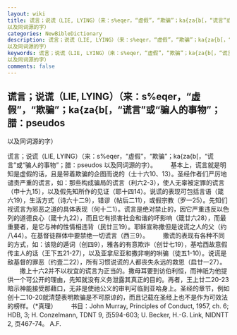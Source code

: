 ```yaml
---
layout: wiki
title: 谎言；说谎（LIE, LYING）（来：s%eqer，“虚假”，“欺骗”；ka{za{b[，“谎言”或“骗人的事物”；腊：pseudos
以及同词源的字）
categories: NewBibleDictionary
description: 谎言；说谎（LIE, LYING）（来：s%eqer，“虚假”，“欺骗”；ka{za{b[，“谎言”或“骗人的事物”；腊：pseudos
以及同词源的字）
keywords: 谎言；说谎（LIE, LYING）（来：s%eqer，“虚假”，“欺骗”；ka{za{b[，“谎言”或“骗人的事物”；腊：pseudos
以及同词源的字）
comments: false
---
```


## 谎言；说谎（LIE, LYING）（来：s%eqer，“虚假”，“欺骗”；ka{za{b[，“谎言”或“骗人的事物”；腊：pseudos
以及同词源的字）



谎言；说谎（LIE, LYING）（来：s%eqer，“虚假”，“欺骗”；ka{za{b[，“谎言”或“骗人的事物”；腊：pseudos 以及同词源的字）。
　　基本上，谎言就是明知是虚假的话，且是带着欺骗的企图而说的（士十六10、13）。圣经作者们严厉地谴责严重的谎言，如：那些构成骗局的谎言（利六2-3），使人无辜被定罪的谎言（申十九15），以及假先知所作的见证（耶十四14）。说谎的表现可包括言语（箴六19），生活方式（诗六十二9），错谬（帖后二11），或假宗教（罗一25）。先知们视谎言为邪恶之道的具体表现（何十二1）。谎言是绝对禁止的，因它严重违反以色列的道德良心（箴十九22），而且它有损害社会和谐的坏影响（箴廿六28），而最重要者，是它与神的性情相违背（民廿三19）。耶稣宣称撒但是说谎之人的父（约八44）。在基督徒群体中要禁绝一切谎言（西三9）。
　　撒谎的表现有各种不同的方式，如：该隐的遁词（创四9），雅各的有意欺诈（创廿七19），基哈西故意假传主人的话（王下五21-27），以及亚拿尼亚和撒非喇的哄骗（徒五1-10）。说谎是敌基督的罪恶（约壹二22），所有习惯说谎的人都丧失永远的救恩（启廿一27）。
　　撒上十六2并不以权宜的谎言为正当的。撒母耳要到访伯利恒，而神祇为他提供一个可公开的理由，先知就没有义务泄露其真正的目的。再者，王上廿二20-23暗示神能接受那藉口，无非是使祂公义的审判可临到亚哈身上。圣经的章节，例如创十二10-20就清楚表明欺骗是不可原谅的，而且记载在圣经上也不是作为可效法的榜样。（*真理）
　　书目：John Murray, Principles of Conduct, 1957, ch. 6; HDB, 3; H. Conzelmann, TDNT 9, 页594-603; U. Becker, H.-G.
Link, NIDNTT 2, 页467-74。
A.F.




